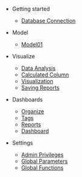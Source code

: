 - Getting started
  - [Database Connection](DatabaseConnection.md)
  
- Model
  - [Model01](model01.md)
  
- Visualize
  - [Data Analysis](DataRun.md)  
  - [Calculated Column](CalculatedColumn.md)
  - [Visualization](Visualization.md)
  - [Saving Reports](SavingReports.md)

- Dashboards
  - [Organize](Organize.md)
  - [Tags](Tags.md)
  - [Reports](SReports.md)  
  - [Dashboard](Dashboard.md)
  

- Settings
  - [Admin Privileges](AdminPrivileges.md)
  - [Global Parameters](GlobalParameters.md)  
  - [Global Functions](GlobalFunctions.md)
  
